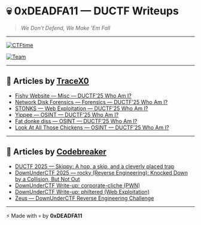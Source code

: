 # 💀 0xDEADFA11 — DUCTF Writeups

> *We Don’t Defend, We Make ’Em Fall*

---

[![CTFtime](https://img.shields.io/badge/CTFtime-active-blue)](https://ctftime.org/team/379715) 

[![Team](https://img.shields.io/badge/Team-0xDEADFA11-red)](#)  

---

## 📘 Articles by [TraceX0](https://medium.com/@TraceX0/list/ductf-2025-writeups-by-tracex0-d77fc176214c)

- [Fishy Website — Misc — DUCTF’25 Who Am I?](https://medium.com/@TraceX0/fishy-website-misc-ductf25-who-am-i-35e4b893ad83)  
- [Network Disk Forensics — Forensics — DUCTF’25 Who Am I?](https://medium.com/@TraceX0/network-disk-forensics-forensics-ductf25-who-am-i-8f6307d889be)  
- [STONKS — Web Exploitation — DUCTF’25 Who Am I?](https://medium.com/@TraceX0/stonks-web-exploitation-ductf25-who-am-i-c31385c92cf7)  
- [Yippee — OSINT — DUCTF’25 Who Am I?](https://medium.com/@TraceX0/yippee-osint-ductf25-who-am-i-c69da8de91c7)  
- [Fat donke diss — OSINT — DUCTF’25 Who Am I?](https://medium.com/@TraceX0/fat-donke-diss-osint-ductf25-who-am-i-14bfa6443935)  
- [Look At All Those Chickens — OSINT — DUCTF’25 Who Am I?](https://medium.com/@TraceX0/look-at-all-those-chickens-osint-ductf25-who-am-i-99323f62e7a3)  

---

## 📘 Articles by [Codebreaker](https://medium.com/@akash.gupta.contact)

- [DUCTF 2025 — Skippy: A hop, a skip, and a cleverly placed trap](https://medium.com/@akash.gupta.contact/ductf-2025-skippy-a-hop-a-skip-and-a-cleverly-placed-trap-435f248cdb82)  
- [DownUnderCTF 2025 — rocky (Reverse Engineering): Knocked Down by a Collision, But Not Out](https://medium.com/@akash.gupta.contact/downunderctf-2025-rocky-reverse-engineering-knocked-down-by-a-collision-but-not-out-75ee4644d17f)  
- [DownUnderCTF Write-up: corporate-cliche (PWN)](https://medium.com/@akash.gupta.contact/downunderctf-write-up-corporate-cliche-pwn-c27012ed6d8b)  
- [DownUnderCTF Write-up: philtered (Web Exploitation)](https://medium.com/@akash.gupta.contact/downunderctf-write-up-philtered-web-exploitation-91672b661d15)  
- [Zeus — DownUnderCTF Reverse Engineering Challenge](https://medium.com/@akash.gupta.contact/zeus-downunderctf-reverse-engineering-challenge-6a5f6f75f665)  

---

⚡ Made with 💀 by **0xDEADFA11**  
